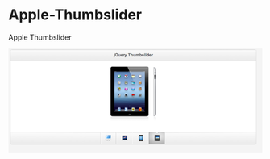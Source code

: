 # Apple-Thumbslider
<block>Apple Thumbslider</block>  <br />



  ![Alt text](/screenshot/screen.png?raw=true "Start Page")<br />
